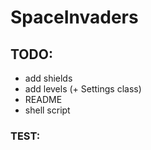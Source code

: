 # SpaceInvaders
## TODO:
* add shields
* add levels (+ Settings class)
* README
* shell script

### TEST:
